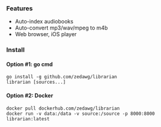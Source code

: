 ### Features

- Auto-index audiobooks
- Auto-convert mp3/wav/mpeg to m4b
- Web browser, iOS player

### Install

#### Option #1: go cmd

```
go install -g github.com/zedawg/librarian
librarian [sources...]
```

#### Option #2: Docker

```
docker pull dockerhub.com/zedawg/librarian
docker run -v data:/data -v source:/source -p 8000:8000 librarian:latest
```

